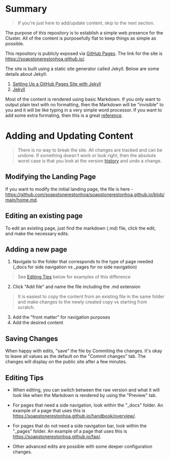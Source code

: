 # Summary

> If you're just here to add/update content, skip to the next section.

The purpose of this repository is to establish a simple web presence for the Cluster.  All of the content is purposefully flat to keep things as simple as possible.

This repository is publicly exposed via [GitHub Pages](https://pages.github.com/).  The link for the site is https://soapstonerestonhoa.github.io/.

The site is built using a static site generator called Jekyll.  Below are some details about Jekyll:

1. [Setting Up a GitHub Pages Site with Jekyll](https://docs.github.com/en/pages/setting-up-a-github-pages-site-with-jekyll)
2. [Jekyll](https://jekyllrb.com/)

Most of the content is rendered using basic Markdown.  If you only want to output plain text with no formatting, then the Markdown will be "invisible" to you and it will be like typing in a very simple word processor. If you want to add some extra formating, then this is a great [reference](https://www.markdownguide.org/basic-syntax/).

# Adding and Updating Content

> There is no way to break the site.  All changes are tracked and can be undone.  If something doesn't work or look right, then the absolute worst case is that you look at the version [history](https://docs.github.com/en/desktop/contributing-and-collaborating-using-github-desktop/making-changes-in-a-branch/viewing-the-branch-history) and undo a change.

## Modifying the Landing Page

If you want to modify the initial landing page, the file is here - https://github.com/soapstonerestonhoa/soapstonerestonhoa.github.io/blob/main/home.md.

## Editing an existing page

To edit an existing page, just find the markdown (.md) file, click the edit, and make the necessary edits.

## Adding a new page
 
 1. Navigate to the folder that corresponds to the type of page needed (_docs for side navigation vs _pages for no side navigation)

 > See [Editing Tips](#editing-tips) below for examples of this difference
  
 2. Click "Add file" and name the file including the .md extension

> It is easiest to copy the content from an existing file in the same folder and make changes to the newly created copy vs starting from scratch.
   
 3. Add the "front matter" for navigation purposes
 4. Add the desired content

## Saving Changes

When happy with edits, "save" the file by Commiting the changes.  It's okay to leave all values as the default on the "Commit changes" tab.  The changes will display on the public site after a few minutes.

## Editing Tips

- When editing, you can switch between the raw version and what it will look like when the Markdown is rendered by using the "Preview" tab.  

 - For pages that need a side navigation, look within the "_docs" folder.  An example of a page that uses this is https://soapstonerestonhoa.github.io/handbook/overview/.

 - For pages that do not need a side navigation bar, look within the "_pages" folder.  An example of a page that uses this is https://soapstonerestonhoa.github.io/faq/.
 
 - Other advanced edits are possible with some deeper configuration changes.

